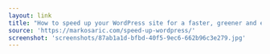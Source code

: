 ```yaml
---
layout: link
title: "How to speed up your WordPress site for a faster, greener and eco-friendly web  Marko Saric"
source: 'https://markosaric.com/speed-up-wordpress/'
screenshot: 'screenshots/87ab1a1d-bfbd-40f5-9ec6-662b96c3e279.jpg'
---
```


